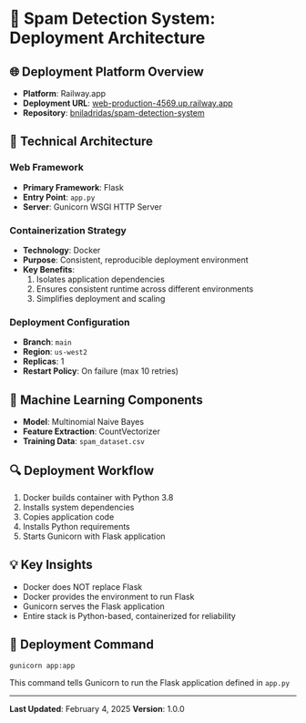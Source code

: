 # 🚀 Spam Detection System: Deployment Architecture

## 🌐 Deployment Platform Overview
- **Platform**: Railway.app
- **Deployment URL**: [web-production-4569.up.railway.app](https://web-production-4569.up.railway.app)
- **Repository**: [bniladridas/spam-detection-system](https://github.com/bniladridas/spam-detection-system)

## 🔧 Technical Architecture

### Web Framework
- **Primary Framework**: Flask
- **Entry Point**: `app.py`
- **Server**: Gunicorn WSGI HTTP Server

### Containerization Strategy
- **Technology**: Docker
- **Purpose**: Consistent, reproducible deployment environment
- **Key Benefits**:
  1. Isolates application dependencies
  2. Ensures consistent runtime across different environments
  3. Simplifies deployment and scaling

### Deployment Configuration
- **Branch**: `main`
- **Region**: `us-west2`
- **Replicas**: 1
- **Restart Policy**: On failure (max 10 retries)

## 🧠 Machine Learning Components
- **Model**: Multinomial Naive Bayes
- **Feature Extraction**: CountVectorizer
- **Training Data**: `spam_dataset.csv`

## 🔍 Deployment Workflow
1. Docker builds container with Python 3.8
2. Installs system dependencies
3. Copies application code
4. Installs Python requirements
5. Starts Gunicorn with Flask application

## 💡 Key Insights
- Docker does NOT replace Flask
- Docker provides the environment to run Flask
- Gunicorn serves the Flask application
- Entire stack is Python-based, containerized for reliability

## 🚦 Deployment Command
```bash
gunicorn app:app
```
This command tells Gunicorn to run the Flask application defined in `app.py`

---

**Last Updated**: February 4, 2025
**Version**: 1.0.0
